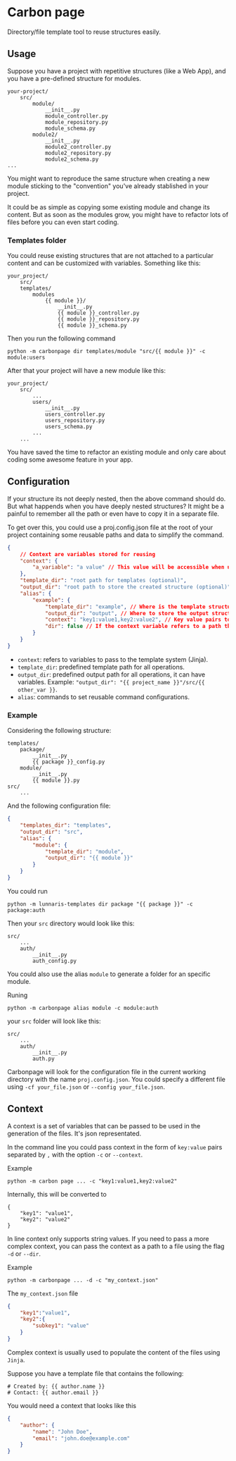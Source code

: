 # Carbon page

Directory/file template tool to reuse structures easily.

## Usage

Suppose you have a project with repetitive structures (like a Web App),
and you have a pre-defined structure for modules.

```
your-project/
    src/
        module/
            __init__.py
            module_controller.py
            module_repository.py
            module_schema.py
        module2/
            __init__.py
            module2_controller.py
            module2_repository.py
            module2_schema.py
...
```
You might want to reproduce the same structure when creating a new module sticking to the "convention" you've already stablished in your project.

It could be as simple as copying some existing module and change its content. But as soon as the modules grow, you might have to refactor lots of files before you can even start coding.

### Templates folder
You could reuse existing structures that are not attached to a particular content and can be customized with variables. Something like this:
```
your_project/
    src/
    templates/
        modules
            {{ module }}/
                __init__.py
                {{ module }}_controller.py
                {{ module }}_repository.py
                {{ module }}_schema.py
```

Then you run the following command
```shell
python -m carbonpage dir templates/module "src/{{ module }}" -c module:users
```
After that your project will have a new module like this:
```
your_project/
    src/
        ...
        users/
            __init__.py
            users_controller.py
            users_repository.py
            users_schema.py
        ...
    ...
```
You have saved the time to refactor an existing module and only care about coding some awesome feature in your app.

## Configuration
If your structure its not deeply nested, then the above command should do. But what happends when you have deeply nested structures? It might be a painful to remember all the path or even have to copy it in a separate file.

To get over this, you could use a proj.config.json file at the root of your project containing some reusable paths and data to simplify the command.
```json
{
    // Context are variables stored for reusing
    "context": {
        "a_variable": "a value" // This value will be accessible when usign the template
    },
    "template_dir": "root path for templates (optional)",
    "output_dir": "root path to store the created structure (optional)",
    "alias": {
        "example": {
            "template_dir": "example", // Where is the template structure 
            "output_dir": "output", // Where to store the output structure
            "context": "key1:value1,key2:value2", // Key value pairs to provide extra localized context (or a path of a json file).
            "dir": false // If the context variable refers to a path that should be read to retrieve context variables
        }
    }
}
```
- `context`: refers to variables to pass to the template system (Jinja).
- `template_dir`: predefined template path for all operations.
- `output_dir`: predefined output path for all operations, it can have variables. Example: `"output_dir": "{{ project_name }}"/src/{{ other_var }}`.
- `alias`: commands to set reusable command configurations.

### Example
Considering the following structure:
```
templates/
    package/
        __init__.py
        {{ package }}_config.py
    module/
        __init__.py
        {{ module }}.py
src/
    ...
```
And the following configuration file:
```json
{
    "templates_dir": "templates",
    "output_dir": "src",
    "alias": {
        "module": {
            "template_dir": "module", 
            "output_dir": "{{ module }}"
        }
    }
}
```
You could run 
```shell
python -m lunnaris-templates dir package "{{ package }}" -c package:auth
```
Then your `src` directory would look like this:
```
src/
    ...
    auth/
        __init__.py
        auth_config.py
```
You could also use the alias `module` to generate a folder for an specific module. 

Runing
```shell
python -m carbonpage alias module -c module:auth
```
your `src` folder will look like this:
```
src/
    ...
    auth/
        __init__.py
        auth.py
```
Carbonpage will look for the configuration file in the current working directory with the name `proj.config.json`. You could specify a different file using `-cf your_file.json` or `--config your_file.json`.

## Context
A context is a set of variables that can be passed to be used in the generation of the files. It's json representated. 

In the command line you could pass context in the form of `key:value` pairs separated by `,` with the option `-c` or `--context`.

Example
```shell
python -m carbon page ... -c "key1:value1,key2:value2"
```
Internally, this will be converted to
```
{
    "key1": "value1",
    "key2": "value2"
}
```
In line context only supports string values. If you need to pass a more complex context, you can pass the context as a path to a file using the flag `-d` or `--dir`.

Example
```shell
python -m carbonpage ... -d -c "my_context.json"
```
The `my_context.json` file
```json
{
    "key1":"value1",
    "key2":{
        "subkey1": "value"
    }
}
```
Complex context is usually used to populate the content of the files using `Jinja`. 

Suppose you have a template file that contains the following:
```
# Created by: {{ author.name }}
# Contact: {{ author.email }}
```
You would need a context that looks like this
```json
{
    "author": {
        "name": "John Doe",
        "email": "john.doe@example.com"
    }
}
```




